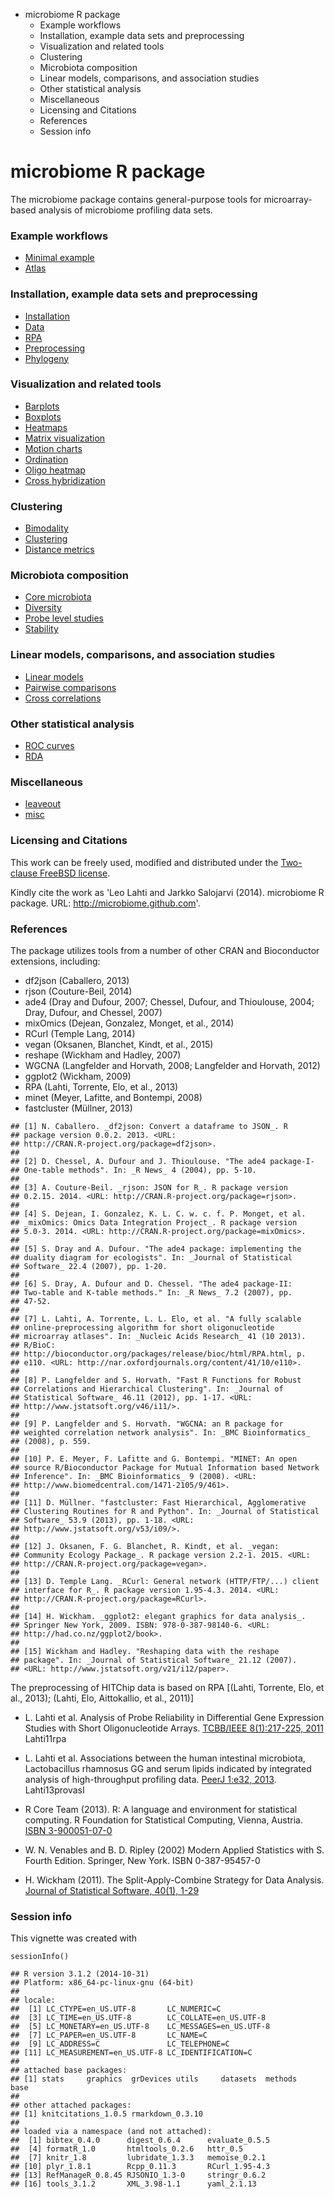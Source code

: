 -   microbiome R package
    -   Example workflows
    -   Installation, example data sets and preprocessing
    -   Visualization and related tools
    -   Clustering
    -   Microbiota composition
    -   Linear models, comparisons, and association studies
    -   Other statistical analysis
    -   Miscellaneous
    -   Licensing and Citations
    -   References
    -   Session info

<!--
  %\VignetteEngine{knitr::rmarkdown}
  %\VignetteIndexEntry{microbiome tutorial}
  %\usepackage[utf8]{inputenc}
-->


microbiome R package
====================

The microbiome package contains general-purpose tools for
microarray-based analysis of microbiome profiling data sets.

### Example workflows

-   [Minimal example](Template.Rmd)
-   [Atlas](Atlas.Rmd)

### Installation, example data sets and preprocessing

-   [Installation](Installation.Rmd)
-   [Data](Data.Rmd)
-   [RPA](RPA.Rmd)
-   [Preprocessing](Preprocessing.Rmd)
-   [Phylogeny](Phylogeny.Rmd)

### Visualization and related tools

-   [Barplots](Barplots.Rmd)
-   [Boxplots](Boxplots.Rmd)
-   [Heatmaps](Heatmap.Rmd)
-   [Matrix visualization](Matrix-visualization.Rmd)
-   [Motion charts](Motionchart.Rmd)
-   [Ordination](Projections.Rmd)
-   [Oligo heatmap](Oligoheatmap.Rmd)
-   [Cross hybridization](Crosshyb.Rmd)

### Clustering

-   [Bimodality](Bimodality.Rmd)
-   [Clustering](Clustering.Rmd)
-   [Distance metrics](Metrics.Rmd)

### Microbiota composition

-   [Core microbiota](Core.Rmd)
-   [Diversity](Diversity.Rmd)
-   [Probe level studies](Probelevel.Rmd)
-   [Stability](Stability.Rmd)

### Linear models, comparisons, and association studies

-   [Linear models](limma.Rmd)
-   [Pairwise comparisons](Comparisons.Rmd)
-   [Cross correlations](Crosscorrelation.Rmd)

### Other statistical analysis

-   [ROC curves](ROC.Rmd)
-   [RDA](RDA.Rmd)

### Miscellaneous

-   [leaveout](leaveout.Rmd)
-   [misc](misc.Rmd)

### Licensing and Citations

This work can be freely used, modified and distributed under the
[Two-clause FreeBSD license](http://en.wikipedia.org/wiki/BSD_licenses).

Kindly cite the work as 'Leo Lahti and Jarkko Salojarvi (2014).
microbiome R package. URL: <http://microbiome.github.com>'.

### References

The package utilizes tools from a number of other CRAN and Bioconductor
extensions, including:

-   df2json (Caballero, 2013)
-   rjson (Couture-Beil, 2014)
-   ade4 (Dray and Dufour, 2007; Chessel, Dufour, and Thioulouse, 2004;
    Dray, Dufour, and Chessel, 2007)
-   mixOmics (Dejean, Gonzalez, Monget, et al., 2014)
-   RCurl (Temple Lang, 2014)
-   vegan (Oksanen, Blanchet, Kindt, et al., 2015)
-   reshape (Wickham and Hadley, 2007)
-   WGCNA (Langfelder and Horvath, 2008; Langfelder and Horvath, 2012)
-   ggplot2 (Wickham, 2009)
-   RPA (Lahti, Torrente, Elo, et al., 2013)
-   minet (Meyer, Lafitte, and Bontempi, 2008)
-   fastcluster (Müllner, 2013)

<!-- -->

    ## [1] N. Caballero. _df2json: Convert a dataframe to JSON_. R
    ## package version 0.0.2. 2013. <URL:
    ## http://CRAN.R-project.org/package=df2json>.
    ## 
    ## [2] D. Chessel, A. Dufour and J. Thioulouse. "The ade4 package-I-
    ## One-table methods". In: _R News_ 4 (2004), pp. 5-10.
    ## 
    ## [3] A. Couture-Beil. _rjson: JSON for R_. R package version
    ## 0.2.15. 2014. <URL: http://CRAN.R-project.org/package=rjson>.
    ## 
    ## [4] S. Dejean, I. Gonzalez, K. L. C. w. c. f. P. Monget, et al.
    ## _mixOmics: Omics Data Integration Project_. R package version
    ## 5.0-3. 2014. <URL: http://CRAN.R-project.org/package=mixOmics>.
    ## 
    ## [5] S. Dray and A. Dufour. "The ade4 package: implementing the
    ## duality diagram for ecologists". In: _Journal of Statistical
    ## Software_ 22.4 (2007), pp. 1-20.
    ## 
    ## [6] S. Dray, A. Dufour and D. Chessel. "The ade4 package-II:
    ## Two-table and K-table methods." In: _R News_ 7.2 (2007), pp.
    ## 47-52.
    ## 
    ## [7] L. Lahti, A. Torrente, L. L. Elo, et al. "A fully scalable
    ## online-preprocessing algorithm for short oligonucleotide
    ## microarray atlases". In: _Nucleic Acids Research_ 41 (10 2013).
    ## R/BioC:
    ## http://bioconductor.org/packages/release/bioc/html/RPA.html, p.
    ## e110. <URL: http://nar.oxfordjournals.org/content/41/10/e110>.
    ## 
    ## [8] P. Langfelder and S. Horvath. "Fast R Functions for Robust
    ## Correlations and Hierarchical Clustering". In: _Journal of
    ## Statistical Software_ 46.11 (2012), pp. 1-17. <URL:
    ## http://www.jstatsoft.org/v46/i11/>.
    ## 
    ## [9] P. Langfelder and S. Horvath. "WGCNA: an R package for
    ## weighted correlation network analysis". In: _BMC Bioinformatics_
    ## (2008), p. 559.
    ## 
    ## [10] P. E. Meyer, F. Lafitte and G. Bontempi. "MINET: An open
    ## source R/Bioconductor Package for Mutual Information based Network
    ## Inference". In: _BMC Bioinformatics_ 9 (2008). <URL:
    ## http://www.biomedcentral.com/1471-2105/9/461>.
    ## 
    ## [11] D. Müllner. "fastcluster: Fast Hierarchical, Agglomerative
    ## Clustering Routines for R and Python". In: _Journal of Statistical
    ## Software_ 53.9 (2013), pp. 1-18. <URL:
    ## http://www.jstatsoft.org/v53/i09/>.
    ## 
    ## [12] J. Oksanen, F. G. Blanchet, R. Kindt, et al. _vegan:
    ## Community Ecology Package_. R package version 2.2-1. 2015. <URL:
    ## http://CRAN.R-project.org/package=vegan>.
    ## 
    ## [13] D. Temple Lang. _RCurl: General network (HTTP/FTP/...) client
    ## interface for R_. R package version 1.95-4.3. 2014. <URL:
    ## http://CRAN.R-project.org/package=RCurl>.
    ## 
    ## [14] H. Wickham. _ggplot2: elegant graphics for data analysis_.
    ## Springer New York, 2009. ISBN: 978-0-387-98140-6. <URL:
    ## http://had.co.nz/ggplot2/book>.
    ## 
    ## [15] Wickham and Hadley. "Reshaping data with the reshape
    ## package". In: _Journal of Statistical Software_ 21.12 (2007).
    ## <URL: http://www.jstatsoft.org/v21/i12/paper>.

The preprocessing of HITChip data is based on RPA [(Lahti, Torrente,
Elo, et al., 2013); (Lahti, Elo, Aittokallio, et al., 2011)]

-   L. Lahti et al. Analysis of Probe Reliability in Differential Gene
    Expression Studies with Short Oligonucleotide Arrays. [TCBB/IEEE
    8(1):217-225,
    2011](http://www.computer.org/portal/web/csdl/doi/10.1109/TCBB.2009.38)
    Lahti11rpa

-   L. Lahti et al. Associations between the human intestinal
    microbiota, Lactobacillus rhamnosus GG and serum lipids indicated by
    integrated analysis of high-throughput profiling data. [PeerJ 1:e32,
    2013](http://dx.doi.org/10.7717/peerj.32). Lahti13provasI

-   R Core Team (2013). R: A language and environment for statistical
    computing. R Foundation for Statistical Computing, Vienna, Austria.
    [ISBN 3-900051-07-0](http://www.R-project.org/)

-   W. N. Venables and B. D. Ripley (2002) Modern Applied Statistics
    with S. Fourth Edition. Springer, New York. ISBN 0-387-95457-0

-   H. Wickham (2011). The Split-Apply-Combine Strategy for Data
    Analysis. [Journal of Statistical Software, 40(1),
    1-29](http://www.jstatsoft.org/v40/i01/)

### Session info

This vignette was created with

    sessionInfo()

    ## R version 3.1.2 (2014-10-31)
    ## Platform: x86_64-pc-linux-gnu (64-bit)
    ## 
    ## locale:
    ##  [1] LC_CTYPE=en_US.UTF-8       LC_NUMERIC=C              
    ##  [3] LC_TIME=en_US.UTF-8        LC_COLLATE=en_US.UTF-8    
    ##  [5] LC_MONETARY=en_US.UTF-8    LC_MESSAGES=en_US.UTF-8   
    ##  [7] LC_PAPER=en_US.UTF-8       LC_NAME=C                 
    ##  [9] LC_ADDRESS=C               LC_TELEPHONE=C            
    ## [11] LC_MEASUREMENT=en_US.UTF-8 LC_IDENTIFICATION=C       
    ## 
    ## attached base packages:
    ## [1] stats     graphics  grDevices utils     datasets  methods   base     
    ## 
    ## other attached packages:
    ## [1] knitcitations_1.0.5 rmarkdown_0.3.10   
    ## 
    ## loaded via a namespace (and not attached):
    ##  [1] bibtex_0.4.0      digest_0.6.4      evaluate_0.5.5   
    ##  [4] formatR_1.0       htmltools_0.2.6   httr_0.5         
    ##  [7] knitr_1.8         lubridate_1.3.3   memoise_0.2.1    
    ## [10] plyr_1.8.1        Rcpp_0.11.3       RCurl_1.95-4.3   
    ## [13] RefManageR_0.8.45 RJSONIO_1.3-0     stringr_0.6.2    
    ## [16] tools_3.1.2       XML_3.98-1.1      yaml_2.1.13
